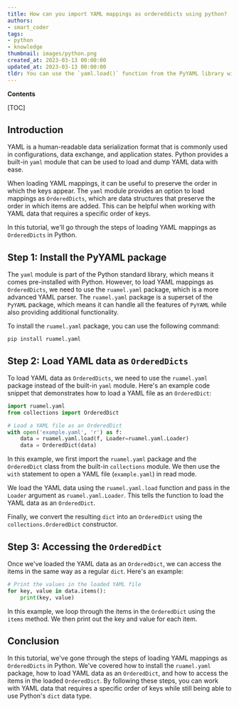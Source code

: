 ```yaml
---
title: How can you import YAML mappings as ordereddicts using python?
authors:
- smart_coder
tags:
- python
- knowledge
thumbnail: images/python.png
created_at: 2023-03-13 00:00:00
updated_at: 2023-03-13 00:00:00
tldr: You can use the `yaml.load()` function from the PyYAML library with the `Loader=yaml.FullLoader` parameter to load YAML mappings as OrderedDicts.
---
```


**Contents**

[TOC]

## Introduction

YAML is a human-readable data serialization format that is commonly used in configurations, data exchange, and application states. Python provides a built-in `yaml` module that can be used to load and dump YAML data with ease. 

When loading YAML mappings, it can be useful to preserve the order in which the keys appear. The `yaml` module provides an option to load mappings as `OrderedDicts`, which are data structures that preserve the order in which items are added. This can be helpful when working with YAML data that requires a specific order of keys.

In this tutorial, we'll go through the steps of loading YAML mappings as `OrderedDicts` in Python.

## Step 1: Install the PyYAML package

The `yaml` module is part of the Python standard library, which means it comes pre-installed with Python. However, to load YAML mappings as `OrderedDicts`, we need to use the `ruamel.yaml` package, which is a more advanced YAML parser. The `ruamel.yaml` package is a superset of the `PyYAML` package, which means it can handle all the features of `PyYAML` while also providing additional functionality.

To install the `ruamel.yaml` package, you can use the following command:

```
pip install ruamel.yaml
```

## Step 2: Load YAML data as `OrderedDicts`

To load YAML data as `OrderedDicts`, we need to use the `ruamel.yaml` package instead of the built-in `yaml` module. Here's an example code snippet that demonstrates how to load a YAML file as an `OrderedDict`:

```python
import ruamel.yaml
from collections import OrderedDict

# Load a YAML file as an OrderedDict
with open('example.yaml', 'r') as f:
    data = ruamel.yaml.load(f, Loader=ruamel.yaml.Loader)
    data = OrderedDict(data)
```

In this example, we first import the `ruamel.yaml` package and the `OrderedDict` class from the built-in `collections` module. We then use the `with` statement to open a YAML file (`example.yaml`) in read mode. 

We load the YAML data using the `ruamel.yaml.load` function and pass in the `Loader` argument as `ruamel.yaml.Loader`. This tells the function to load the YAML data as an `OrderedDict`.

Finally, we convert the resulting `dict` into an `OrderedDict` using the `collections.OrderedDict` constructor.

## Step 3: Accessing the `OrderedDict`

Once we've loaded the YAML data as an `OrderedDict`, we can access the items in the same way as a regular `dict`. Here's an example:

```python
# Print the values in the loaded YAML file
for key, value in data.items():
    print(key, value)
```

In this example, we loop through the items in the `OrderedDict` using the `items` method. We then print out the key and value for each item.

## Conclusion

In this tutorial, we've gone through the steps of loading YAML mappings as `OrderedDicts` in Python. We've covered how to install the `ruamel.yaml` package, how to load YAML data as an `OrderedDict`, and how to access the items in the loaded `OrderedDict`. By following these steps, you can work with YAML data that requires a specific order of keys while still being able to use Python's `dict` data type.
